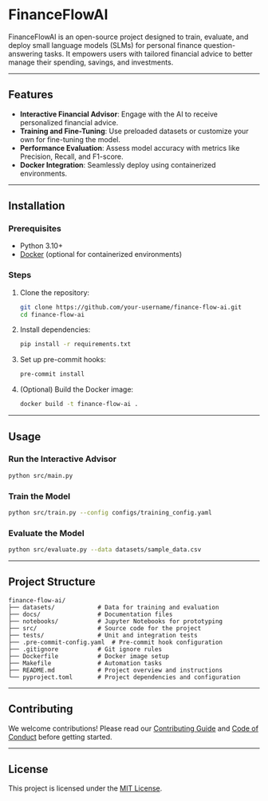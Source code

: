 
# FinanceFlowAI

FinanceFlowAI is an open-source project designed to train, evaluate, and deploy small language models (SLMs) for personal finance question-answering tasks. It empowers users with tailored financial advice to better manage their spending, savings, and investments.

---

## Features

- **Interactive Financial Advisor**: Engage with the AI to receive personalized financial advice.
- **Training and Fine-Tuning**: Use preloaded datasets or customize your own for fine-tuning the model.
- **Performance Evaluation**: Assess model accuracy with metrics like Precision, Recall, and F1-score.
- **Docker Integration**: Seamlessly deploy using containerized environments.

---

## Installation

### Prerequisites
- Python 3.10+
- [Docker](https://www.docker.com/) (optional for containerized environments)

### Steps
1. Clone the repository:
   ```bash
   git clone https://github.com/your-username/finance-flow-ai.git
   cd finance-flow-ai
   ```

2. Install dependencies:
   ```bash
   pip install -r requirements.txt
   ```

3. Set up pre-commit hooks:
   ```bash
   pre-commit install
   ```

4. (Optional) Build the Docker image:
   ```bash
   docker build -t finance-flow-ai .
   ```

---

## Usage

### Run the Interactive Advisor
```bash
python src/main.py
```

### Train the Model
```bash
python src/train.py --config configs/training_config.yaml
```

### Evaluate the Model
```bash
python src/evaluate.py --data datasets/sample_data.csv
```

---

## Project Structure

```
finance-flow-ai/
├── datasets/            # Data for training and evaluation
├── docs/                # Documentation files
├── notebooks/           # Jupyter Notebooks for prototyping
├── src/                 # Source code for the project
├── tests/               # Unit and integration tests
├── .pre-commit-config.yaml  # Pre-commit hook configuration
├── .gitignore           # Git ignore rules
├── Dockerfile           # Docker image setup
├── Makefile             # Automation tasks
├── README.md            # Project overview and instructions
└── pyproject.toml       # Project dependencies and configuration
```

---

## Contributing

We welcome contributions! Please read our [Contributing Guide](CONTRIBUTING.md) and [Code of Conduct](CODE_OF_CONDUCT.md) before getting started.

---

## License

This project is licensed under the [MIT License](LICENSE).

